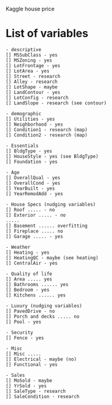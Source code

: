Kaggle house price


# List of variables

    - descriptive
    [] MSSubClass - yes
    [] MSZoning - yes
    [] LotFrontage - yes
    [] LotArea - yes
    [] Street - research
    [] Alley - research
    [] LotShape - maybe
    [] LandContour - yes
    [] LotConfig - research
    [] LandSlope - research (see contour)

    - demographic
    [] Utilities - yes
    [] Neighborhood - yes
    [] Condition1 - research (map)
    [] Condition2 - research (map)

    - Essentials
    [] BldgType - yes
    [] HouseStyle - yes (see BldgType)
    [] Foundation - yes

    - Age
    [] OverallQual - yes
    [] OverallCond - yes
    [] YearBuilt - yes
    [] YearRemodAdd - yes

    - House Specs (nudging variables)
    [] Roof ..... - no
    [] Exterior ..... - no
    .....
    [] Basement ...... overfitting
    [] Fireplace ..... no
    [] Garage ..... - yes

    - Weather
    [] Heating - yes
    [] HeatingQC - maybe (see heating)
    [] CentralAir - yes

    - Quality of life
    [] Area ..... yes
    [] Bathrooms ...... yes
    [] Bedroom - yes
    [] Kitchens ...... yes

    - Luxury (nudging variables)
    [] PavedDrive - no
    [] Porch and decks ..... no
    [] Pool - yes

    - Security
    [] Fence - yes

    - Misc
    [] Misc .....
    [] Electrical - maybe (no)
    [] Functional - yes

    - Sales
    [] MoSold - maybe
    [] YrSold - yes
    [] SaleType - research
    [] SaleCondition - research
